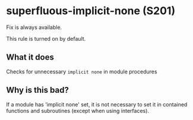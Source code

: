 # superfluous-implicit-none (S201)
Fix is always available.

This rule is turned on by default.

## What it does
Checks for unnecessary `implicit none` in module procedures

## Why is this bad?
If a module has 'implicit none' set, it is not necessary to set it in contained
functions and subroutines (except when using interfaces).